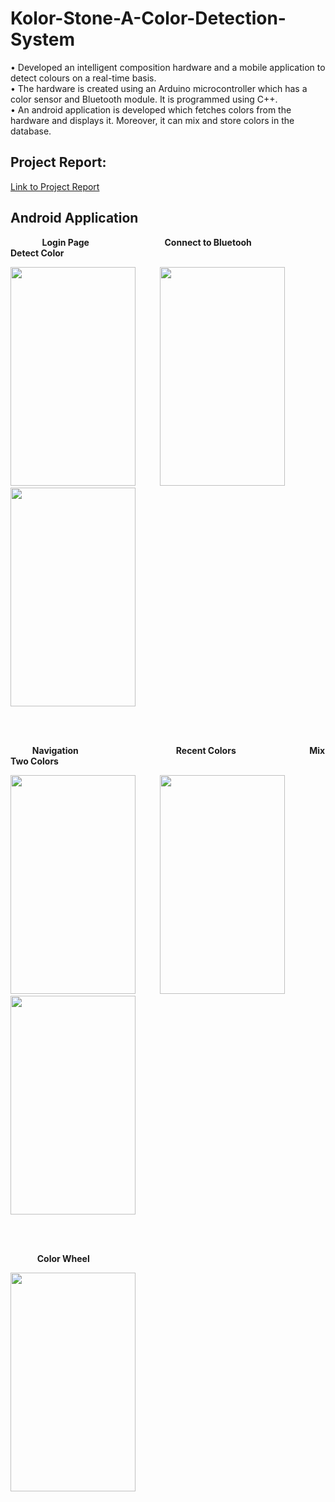 # Kolor-Stone-A-Color-Detection-System
• Developed an intelligent composition hardware and a mobile application to detect colours on a real-time basis.  
• The hardware is created using an Arduino microcontroller which has a color sensor and Bluetooth module. It is programmed using C++.  
• An android application is developed which fetches colors from the hardware and displays it. Moreover, it can mix and store colors in the database.

<h2> Project Report: </h2> <a href="https://goo.gl/ve3bt4">Link to Project Report</a>
<br>

<h2> Android Application </h2>

&nbsp;&nbsp;&nbsp;&nbsp;&nbsp;&nbsp;&nbsp;&nbsp;&nbsp;&nbsp;&nbsp;&nbsp;<b> Login Page </b>
&nbsp;&nbsp;&nbsp;&nbsp;&nbsp;&nbsp;&nbsp;&nbsp;&nbsp;&nbsp;&nbsp;&ensp;&ensp;&ensp;&ensp;&ensp;&ensp;&ensp;&ensp;&ensp;&ensp;
<b> Connect to Bluetooh </b>
&nbsp;&nbsp;&nbsp;&nbsp;&nbsp;&nbsp;&nbsp;&nbsp;&nbsp;&nbsp;&nbsp;&ensp;&ensp;&ensp;&ensp;&nbsp;&ensp;&nbsp;&ensp;
<b> Detect Color </b>
<p align="left" >
<img src="https://github.com/kaushikvapiwala/Kolor-Stone-A-Color-Detection-System/blob/master/Screenshots/Login.png" width="200" height="350"/>
&nbsp;&nbsp;&nbsp;&nbsp;&nbsp;&nbsp;&nbsp;&nbsp;
<img src="https://github.com/kaushikvapiwala/Kolor-Stone-A-Color-Detection-System/blob/master/Screenshots/connect.png" width="200" height="350"/>
&nbsp;&nbsp;&nbsp;&nbsp;&nbsp;&nbsp;&nbsp;&nbsp;
<img src="https://github.com/kaushikvapiwala/Kolor-Stone-A-Color-Detection-System/blob/master/Screenshots/detect.png" width="200" height="350"/>
</p>

<br>
<br>

&nbsp;&nbsp;&nbsp;&nbsp;&nbsp;&nbsp;&nbsp;&nbsp;<b> Navigation </b>
&ensp;&nbsp;&nbsp;&nbsp;&nbsp;&ensp;&ensp;&ensp;&ensp;&ensp;&ensp;&ensp;&ensp;&ensp;&ensp;&ensp;&ensp;&ensp;&ensp;&ensp;&ensp;&ensp;&ensp;
<b> Recent Colors </b>
&nbsp;&nbsp;&nbsp;&nbsp;&nbsp;&nbsp;&nbsp;&nbsp;&ensp;&nbsp;&nbsp;&nbsp;&nbsp;&ensp;&ensp;&ensp;&ensp;&ensp;&ensp;&ensp;&ensp;
<b> Mix Two Colors </b>
<p align="left" >
<img src="https://github.com/kaushikvapiwala/Kolor-Stone-A-Color-Detection-System/blob/master/Screenshots/navigate.png" width="200" height="350"/>
&nbsp;&nbsp;&nbsp;&nbsp;&nbsp;&nbsp;&nbsp;&nbsp;
<img src="https://github.com/kaushikvapiwala/Kolor-Stone-A-Color-Detection-System/blob/master/Screenshots/recent.png" width="200" height="350"/>
&nbsp;&nbsp;&nbsp;&nbsp;&nbsp;&nbsp;&nbsp;&nbsp;
<img src="https://github.com/kaushikvapiwala/Kolor-Stone-A-Color-Detection-System/blob/master/Screenshots/mix.png" width="200" height="350"/>
</p>

<br>
<br>

&nbsp;&nbsp;&nbsp;&nbsp;&nbsp;&nbsp;&nbsp;&nbsp;&nbsp;&nbsp;<b> Color Wheel </b>
<p align="left" >
<img src="https://github.com/kaushikvapiwala/Kolor-Stone-A-Color-Detection-System/blob/master/Screenshots/wheel.png" width="200" height="350"/>
</p>

